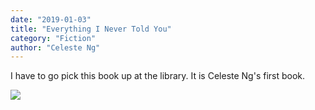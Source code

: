 ```yaml
---
date: "2019-01-03"
title: "Everything I Never Told You"
category: "Fiction"
author: "Celeste Ng"
---
```


I have to go pick this book up at the library. It is Celeste Ng's first book.

![](https://cdn.shopify.com/s/files/1/1511/4266/products/cat_face_massage_roller_amazinglycat_530x.jpg?v=1523379256)
